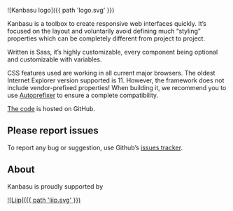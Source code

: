 ![Kanbasu logo]({{ path 'logo.svg' }})

Kanbasu is a toolbox to create responsive web interfaces quickly. It’s focused on the layout and voluntarily avoid defining much “styling” properties which can be completely different from project to project.

Written is Sass, it’s highly customizable, every component being optional and customizable with variables.

CSS features used are working in all current major browsers. The oldest Internet Explorer version supported is 11. However, the framework does not include vendor-prefixed properties! When building it, we recommend you to use [Autoprefixer](https://github.com/postcss/autoprefixer) to ensure a complete compatibility.

[The code](https://github.com/liip/kanbasu) is hosted on GitHub.

## Please report issues

To report any bug or suggestion, use Github’s [issues tracker](https://github.com/liip/kanbasu/issues).

## About

Kanbasu is proudly supported by

[![Liip]({{ path 'liip.svg' }})](https://www.liip.ch)
